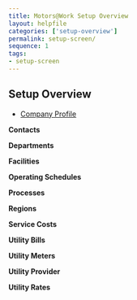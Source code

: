 ```yaml
---
title: Motors@Work Setup Overview
layout: helpfile
categories: ['setup-overview']
permalink: setup-screen/
sequence: 1
tags:
- setup-screen
---
```


## **Setup Overview**

- [Company Profile](/company-profile) 

**Contacts**

**Departments**

**Facilities** 

**Operating Schedules**

**Processes**

**Regions**

**Service Costs**

**Utility Bills**

**Utility Meters** 

**Utility Provider** 

**Utility Rates**
